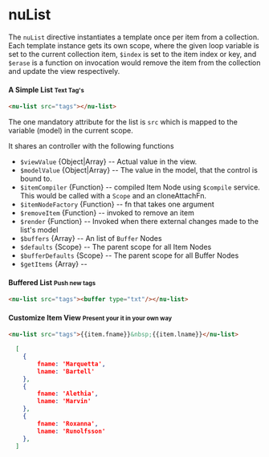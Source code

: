 # nuList

The `nuList` directive instantiates a template once per item from a collection. Each template instance gets its own scope, where the given loop variable is set to the current collection item, `$index` is set to the item index or key, and `$erase` is a function on invocation would remove the item from the collection and update the view respectively.

#### A Simple List <small>Text Tag's</small>

<nu-list src="tags" ng-init="tags=['This', 'is', 'a', 'Tag', 'List']"></nu-list>

```html
<nu-list src="tags"></nu-list>
```

The one mandatory attribute for the list is `src` which is mapped to the variable (model) in the current scope.

It shares an controller with the following functions
* `$viewValue` {Object|Array} -- Actual value in the view.
* `$modelValue` {Object|Array} -- The value in the model, that the control is bound to.
* `$itemCompiler` {Function} -- compiled Item Node using `$compile` service. This would be called with a `Scope` and an cloneAttachFn.
* `$itemNodeFactory` {Function} -- fn that takes one argument
* `$removeItem` {Function} -- invoked to remove an item
* `$render` {Function} -- Invoked when there external changes made to the list's model
* `$buffers` {Array} -- An list of `Buffer` Nodes
* `$defaults` {Scope} -- The parent scope for all Item Nodes
* `$bufferDefaults` {Scope} -- The parent scope for all Buffer Nodes
* `$getItems` {Array} --


#### Buffered List <small>Push new tags</small>

<nu-list src="tags2" ng-init="tags2=['This', 'is', 'a', 'Tag', 'List']"><buffer type="txt"/></nu-list>

```html
<nu-list src="tags"><buffer type="txt"/></nu-list>
```


#### Customize Item View <small>Present your it in your own way</small>

<nu-list src="tags3" ng-init="tags3 = [
    {fname: 'Marquetta',lname: 'Bartell'},
    {fname: 'Alethia', lname: 'Marvin'},
    {fname: 'Roxanna',lname: 'Runolfsson'}
  ]
"><buffer type="txt"/></nu-list>

```html
<nu-list src="tags">{{item.fname}}&nbsp;{{item.lname}}</nu-list>
```

```json
  [
    {
        fname: 'Marquetta',
        lname: 'Bartell'
    },
    {
        fname: 'Alethia',
        lname: 'Marvin'
    },
    {
        fname: 'Roxanna',
        lname: 'Runolfsson'
    },
  ]
```
